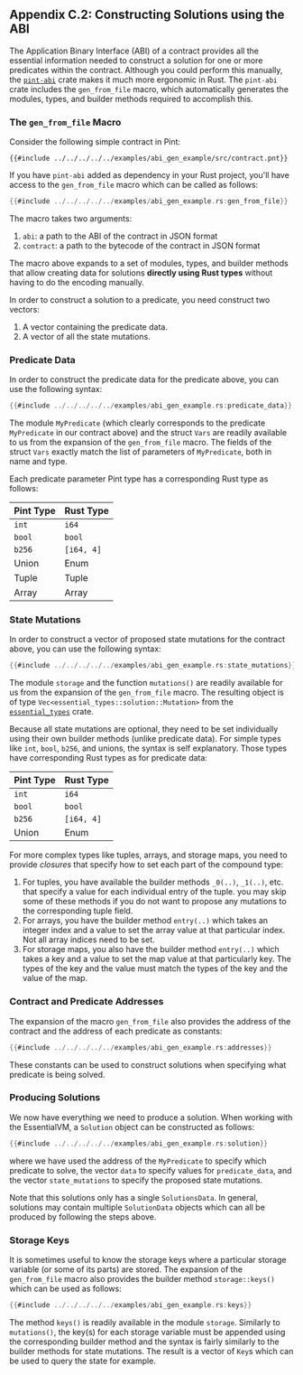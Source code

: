 ## Appendix C.2: Constructing Solutions using the ABI

The Application Binary Interface (ABI) of a contract provides all the essential information needed
to construct a solution for one or more predicates within the contract. Although you could perform
this manually, the [`pint-abi`](https://docs.rs/pint-abi/latest/pint_abi/) crate makes it much more
ergonomic in Rust. The `pint-abi` crate includes the `gen_from_file` macro, which automatically
generates the modules, types, and builder methods required to accomplish this.

### The `gen_from_file` Macro

Consider the following simple contract in Pint:

```pint
{{#include ../../../../../examples/abi_gen_example/src/contract.pnt}}
```

If you have `pint-abi` added as dependency in your Rust project, you'll have access to the
`gen_from_file` macro which can be called as follows:

```rust
{{#include ../../../../../examples/abi_gen_example.rs:gen_from_file}}
```

The macro takes two arguments:

1. `abi`: a path to the ABI of the contract in JSON format
1. `contract`: a path to the bytecode of the contract in JSON format

The macro above expands to a set of modules, types, and builder methods that allow creating data for
solutions **directly using Rust types** without having to do the encoding manually.

In order to construct a solution to a predicate, you need construct two vectors:

1. A vector containing the predicate data.
1. A vector of all the state mutations.

### Predicate Data

In order to construct the predicate data for the predicate above, you can use the following
syntax:

```rust
{{#include ../../../../../examples/abi_gen_example.rs:predicate_data}}
```

The module `MyPredicate` (which clearly corresponds to the predicate `MyPredicate` in our contract
above) and the struct `Vars` are readily available to us from the expansion of the `gen_from_file`
macro. The fields of the struct `Vars` exactly match the list of parameters of `MyPredicate`, both
in name and type.

Each predicate parameter Pint type has a corresponding Rust type as follows:

| Pint Type | Rust Type  |
| --------- | ---------- |
| `int`     | `i64`      |
| `bool`    | `bool`     |
| `b256`    | `[i64, 4]` |
| Union     | Enum       |
| Tuple     | Tuple      |
| Array     | Array      |

### State Mutations

In order to construct a vector of proposed state mutations for the contract above, you can use the
following syntax:

```rust
{{#include ../../../../../examples/abi_gen_example.rs:state_mutations}}
```

The module `storage` and the function `mutations()` are readily available for us from the expansion
of the `gen_from_file` macro. The resulting object is of type
`Vec<essential_types::solution::Mutation>` from the
[`essential_types`](https://docs.rs/essential-types/latest/essential_types/index.html) crate.

Because all state mutations are optional, they need to be set individually using their own builder
methods (unlike predicate data). For simple types like `int`, `bool`, `b256`, and unions, the
syntax is self explanatory. Those types have corresponding Rust types as for predicate data:

| Pint Type | Rust Type  |
| --------- | ---------- |
| `int`     | `i64`      |
| `bool`    | `bool`     |
| `b256`    | `[i64, 4]` |
| Union     | Enum       |

For more complex types like tuples, arrays, and storage maps, you need to provide _closures_ that
specify how to set each part of the compound type:

1. For tuples, you have available the builder methods `_0(..)`, `_1(..)`, etc. that specify a value
   for each individual entry of the tuple. you may skip some of these methods if you do not want to
   propose any mutations to the corresponding tuple field.
1. For arrays, you have the builder method `entry(..)` which takes an integer index and a value to
   set the array value at that particular index. Not all array indices need to be set.
1. For storage maps, you also have the builder method `entry(..)` which takes a key and a value to
   set the map value at that particularly key. The types of the key and the value must match the
   types of the key and the value of the map.

### Contract and Predicate Addresses

The expansion of the macro `gen_from_file` also provides the address of the contract and the address
of each predicate as constants:

```rust
{{#include ../../../../../examples/abi_gen_example.rs:addresses}}
```

These constants can be used to construct solutions when specifying what predicate is being solved.

### Producing Solutions

We now have everything we need to produce a solution. When working with the EssentialVM, a
`Solution` object can be constructed as follows:

```rust
{{#include ../../../../../examples/abi_gen_example.rs:solution}}
```

where we have used the address of the `MyPredicate` to specify which predicate to solve, the vector
`data` to specify values for `predicate_data`, and the vector `state_mutations` to specify the
proposed state mutations.

Note that this solutions only has a single `SolutionsData`. In general, solutions may contain
multiple `SolutionData` objects which can all be produced by following the steps above.

### Storage Keys

It is sometimes useful to know the storage keys where a particular storage variable (or some of its
parts) are stored. The expansion of the `gen_from_file` macro also provides the builder method
`storage::keys()` which can be used as follows:

```rust
{{#include ../../../../../examples/abi_gen_example.rs:keys}}
```

The method `keys()` is readily available in the module `storage`. Similarly to `mutations()`, the
key(s) for each storage variable must be appended using the corresponding builder method and the
syntax is fairly similarly to the builder methods for state mutations. The result is a vector of
`Key`s which can be used to query the state for example.
